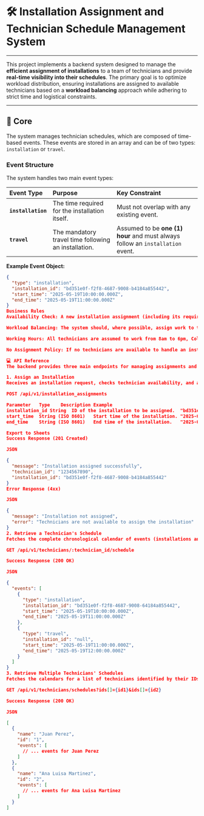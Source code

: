 # 🛠️ Installation Assignment and Technician Schedule Management System

---

This project implements a backend system designed to manage the **efficient assignment of installations** to a team of technicians and provide **real-time visibility into their schedules**. The primary goal is to optimize workload distribution, ensuring installations are assigned to available technicians based on a **workload balancing** approach while adhering to strict time and logistical constraints.

---

## 🎯 Core 

The system manages technician schedules, which are composed of time-based events. These events are stored in an array and can be of two types: `installation` or `travel`.

### Event Structure

The system handles two main event types:

| Event Type | Purpose | Key Constraint |
| :--- | :--- | :--- |
| **`installation`** | The time required for the installation itself. | Must not overlap with any existing event. |
| **`travel`** | The mandatory travel time following an installation. | Assumed to be **one (1) hour** and must always follow an `installation` event. |

**Example Event Object:**
```json
{
  "type": "installation",
  "installation_id": "bd351e0f-f2f8-4687-9008-b4184a855442",
  "start_time": "2025-05-19T10:00:00.000Z",
  "end_time": "2025-05-19T11:00:00.000Z"
}
Business Rules
Availability Check: A new installation assignment (including its required 1-hour travel event) must not overlap with any already scheduled events for the technician.

Workload Balancing: The system should, where possible, assign work to technicians of a balanced workload.

Working Hours: All technicians are assumed to work from 8am to 6pm, Colombia time.

No Assignment Policy: If no technicians are available to handle an installation, the system should simply not assign a technician.

💻 API Reference
The backend provides three main endpoints for managing assignments and viewing schedules.

1. Assign an Installation
Receives an installation request, checks technician availability, and assigns the work to the most suitable technician.

POST /api/v1/installation_assignments

Parameter	Type	Description	Example
installation_id	String	ID of the installation to be assigned.	"bd351e0f-f2f8-4687-9008-64184a855442"
start_time	String (ISO 8601)	Start time of the installation.	"2025-05-19T10:00:00.000Z"
end_time	String (ISO 8601)	End time of the installation.	"2025-05-19T11:30:00.000Z"

Export to Sheets
Success Response (201 Created)

JSON

{
  "message": "Installation assigned successfully",
  "technician_id": "1234567890",
  "installation_id": "bd351e0f-f2f8-4687-9008-b4184a855442"
}
Error Response (4xx)

JSON

{
  "message": "Installation not assigned",
  "error": "Technicians are not available to assign the installation"
}
2. Retrieve a Technician's Schedule
Fetches the complete chronological calendar of events (installations and travel) for a single specified technician.

GET /api/v1/technicians/:technician_id/schedule

Success Response (200 OK)

JSON

{
  "events": [
    {
      "type": "installation",
      "installation_id": "bd351e0f-f2f8-4687-9008-64184a855442",
      "start_time": "2025-05-19T10:00:00.000Z",
      "end_time": "2025-05-19T11:00:00.000Z"
    },
    {
      "type": "travel",
      "installation_id": "null",
      "start_time": "2025-05-19T11:00:00.000Z",
      "end_time": "2025-05-19T12:00:00.000Z"
    }
  ]
}
3. Retrieve Multiple Technicians' Schedules
Fetches the calendars for a list of technicians identified by their IDs in the query parameters.

GET /api/v1/technicians/schedules?ids[]={id1}&ids[]={id2}

Success Response (200 OK)

JSON

[
  {
    "name": "Juan Perez",
    "id": "1",
    "events": [
      // ... events for Juan Perez
    ]
  },
  {
    "name": "Ana Luisa Martinez",
    "id": "2",
    "events": [
      // ... events for Ana Luisa Martinez
    ]
  }
]

